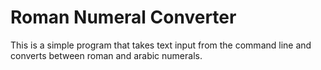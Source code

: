 # Roman Numeral Converter
This is a simple program that takes text input from the command line and converts between roman and arabic numerals.
